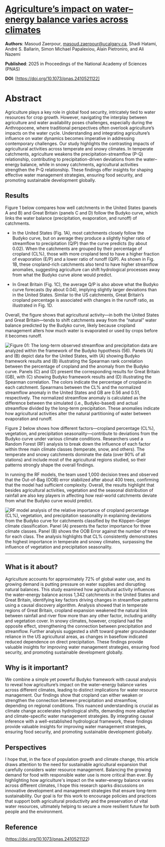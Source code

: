 # [Agriculture’s impact on water–energy balance varies across climates](https://link.growkudos.com/1eqzjantrls)

**Authors**: Masoud Zaerpour, masoud.zaerpour@ucalgary.ca, Shadi Hatami, André S. Ballarin, Simon Michael Papalexiou, Alain Pietroniro, and Ali Nazemi

**Published**: 2025 in Proceedings of the National Academy of Sciences (PNAS)

**DOI**: [https://doi.org/10.1073/pnas.2410521122]

# Abstract #
Agriculture plays a key role in global food security, intricately tied to water resources for crop growth. However, navigating the interplay between agriculture and water availability poses challenges, especially during the Anthropocene, where traditional perspectives often overlook agriculture’s impacts on the water cycle. Understanding and integrating agriculture’s influence on water dynamics becomes imperative in addressing contemporary challenges. Our study highlights the contrasting impacts of agricultural activities across temperate and snowy climates. In temperate catchments, agriculture weakens the precipitation-streamflow (P-Q) relationship, contributing to precipitation-driven deviations from the water–energy balance, while in snowy catchments, agricultural activities strengthen the P-Q relationship. These findings offer insights for shaping effective water management strategies, ensuring food security, and promoting sustainable development globally.

## Results

Figure 1 below compares how well catchments in the United States (panels A and B) and Great Britain (panels C and D) follow the Budyko curve, which links the water balance (precipitation, evaporation, and runoff) of catchments. 

- In the United States (Fig. 1A), most catchments closely follow the Budyko curve, but on average they produce a slightly higher ratio of streamflow to precipitation (Q/P) than the curve predicts (by about 0.02). When the catchments are grouped by their percentage of cropland (CL%), those with more cropland tend to have a higher fraction of evaporation (E/P) and a lower ratio of runoff (Q/P). As shown in Fig. 1B, these cropland-rich catchments also tend to have higher streamflow anomalies, suggesting agriculture can shift hydrological processes away from what the Budyko curve alone would predict.

- In Great Britain (Fig. 1C), the average Q/P is also above what the Budyko curve forecasts (by about 0.04), implying slightly larger deviations than in the United States. Similar to the US catchments, Great Britain’s cropland percentage is associated with changes in the runoff ratio, as illustrated in Fig. 1D. 

Overall, the figure shows that agricultural activity—in both the United States and Great Britain—tends to shift catchments away from the “natural” water balance predicted by the Budyko curve, likely because cropland management alters how much water is evaporated or used by crops before it becomes runoff.

![Figure 01: The long-term observed streamflow and precipitation data are analyzed within the framework of the Budyko hypothesis (56). Panels (A) and (B) depict data for the United States, with (A) showing Budyko framework results and (B) illustrating the Spearman rank correlation between the percentage of cropland and the anomaly from the Budyko curve. Panels (C) and (D) present the corresponding results for Great Britain (GB), with (C) showing Budyko framework results and (D) illustrating the Spearman correlation. The colors indicate the percentage of cropland in each catchment. Spearmans between the CL% and the normalized streamflow anomaly in the United States and GB are 0.56 and 0.51, respectively. The normalized streamflow anomaly is calculated as the difference between the simulated (i.e., Budyko-based) and actual streamflow divided by the long-term precipitation. These anomalies indicate how agricultural activities alter the natural partitioning of water between evaporation and runoff.](../figure01.jpg)

Figure 2 below shows how different factors—cropland percentage (CL%), vegetation, and precipitation seasonality—contribute to deviations from the Budyko curve under various climate conditions. Researchers used a Random Forest (RF) analysis to break down the influence of each factor within three main climate classes (temperate, snow, and others). The temperate and snowy catchments dominate the data (over 90% of all stations) and include most of the agricultural regions studied, so their patterns strongly shape the overall findings. 

In running the RF models, the team used 1,000 decision trees and observed that the Out-of-Bag (OOB) error stabilized after about 400 trees, confirming that the model had sufficient complexity. Overall, the results highlight that besides agricultural activities, vegetation and the seasonal distribution of rainfall are also key players in affecting how real-world catchments deviate from what the Budyko curve would predict.

![RF model analysis of the relative importance of cropland percentage (CL%), vegetation, and precipitation seasonality in explaining deviations from the Budyko curve for catchments classified by the Köppen-Geiger climate classification. Panel (A) presents the factor importance for three climate classes. Panel (B) shows the OOB Error against the number of trees for each class. The analysis highlights that CL% consistently demonstrates the highest importance in temperate and snowy climates, surpassing the influence of vegetation and precipitation seasonality.](papers/images/figure02.jpg)

---

## What is it about?  
Agriculture accounts for approximately 72% of global water use, and its growing demand is putting pressure on water supplies and disrupting natural balances. This study examined how agricultural activity influences the water–energy balance across 1,342 catchments in the United States and Great Britain, identifying key factors driving changes in streamflow patterns using a causal discovery algorithm.  Analysis showed that in temperate regions of Great Britain, cropland expansion weakened the natural link between rainfall and river flow more than any other factor, including aridity and vegetation cover. In snowy climates, however, cropland had the opposite effect, strengthening the connection between precipitation and streamflow. Further analysis suggested a shift toward greater groundwater reliance in the US agricultural areas, as changes in baseflow indicated reduced dependence on direct precipitation. These findings provide valuable insights for improving water management strategies, ensuring food security, and promoting sustainable development globally.

## Why is it important?
We combine a simple yet powerful Budyko framework with causal analysis to reveal how agriculture’s impact on the water–energy balance varies across different climates, leading to distinct implications for water resource management. Our findings show that cropland can either weaken or strengthen the connection between precipitation and streamflow, depending on regional conditions. This nuanced understanding is crucial as climate change accelerates hydrological shifts, demanding more adaptive and climate-specific water management strategies. By integrating causal inference with a well-established hydrological framework, these findings provide valuable insights for improving water management strategies, ensuring food security, and promoting sustainable development globally.

## Perspectives
I hope that, in the face of population growth and climate change, this article draws attention to the need for sustainable agricultural expansion that carefully considers water resource management. Balancing the growing demand for food with responsible water use is more critical than ever. By highlighting how agriculture's impact on the water–energy balance varies across different climates, I hope this research sparks discussions on innovative development and management strategies that ensure long-term sustainability. Our goal is for this work to encourage policies and practices that support both agricultural productivity and the preservation of vital water resources, ultimately helping to secure a more resilient future for both people and the environment.

## Reference 
(https://doi.org/10.1073/pnas.2410521122)
